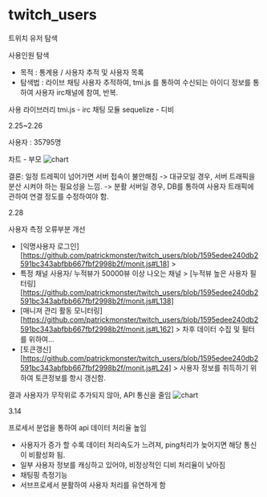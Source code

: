 # twitch_users
트위치 유저 탐색

사용인원 탐색
- 목적 : 통계용 / 사용자 추적 및 사용자 목록
- 탐색법 : 라이브 채팅 사용자 추적하여, tmi.js 를 통하여 수신되는 아이디 정보를 통하여 사용자 irc채널에 참여, 반복.

사용 라이브러리
tmi.js - irc 채팅 모듈
sequelize - 디비




2.25~2.26

사용자 : 35795명

차트 - 부모 
![chart](https://user-images.githubusercontent.com/7522634/109256677-d95aaf00-7839-11eb-8dcf-27170f30fe6d.png)
   


결론: 일정 트레픽이 넘어가면 서버 접속이 불안해짐
 -> 대규모일 경우, 서버 트래픽을 분산 시켜야 하는 필요성을 느낌.
 -> 분활 서버일 경우, DB를 통하여 사용자 트래픽에 관하여 연결 정도를 수정하여야 함.



2.28

사용자 측정 오류부분 개선
- [익명사용자 로그인][https://github.com/patrickmonster/twitch_users/blob/1595edee240db2591bc343abfbb667fbf2998b2f/monit.js#L18] > 
- 특정 채널 사용자/ 누적뷰가 50000뷰 이상 나오는 채널 > [누적뷰 높은 사용자 필터링][https://github.com/patrickmonster/twitch_users/blob/1595edee240db2591bc343abfbb667fbf2998b2f/monit.js#L138]
- [매니져 관리 활동 모니터링][https://github.com/patrickmonster/twitch_users/blob/1595edee240db2591bc343abfbb667fbf2998b2f/monit.js#L162]  > 차후 데이터 수집 및 필터를 위하여... 
- [토큰갱신][https://github.com/patrickmonster/twitch_users/blob/1595edee240db2591bc343abfbb667fbf2998b2f/monit.js#L24] > 사용자 정보를 취득하기 위하여 토큰정보를 항시 갱신함.

결과
사용자가 무작위로 추가되지 않아, API 통신을 줄임
![chart](https://user-images.githubusercontent.com/7522634/109418996-79693180-7a0e-11eb-82ca-53b5bd2948db.png)

3.14

프로세서 분업을 통하여 api 데이터 처리율 높임
 - 사용자가 증가 할 수록 데이터 처리속도가 느려져, ping처리가 늦어지면 해당 통신이 비활성화 됨.
 - 일부 사용자 정보를 캐싱하고 있어야, 비정상적인 디비 처리율이 낮아짐
 - 채팅핑 측정기능
 - 서브프로세서 분활하여 사용자 처리를 유연하게 함
